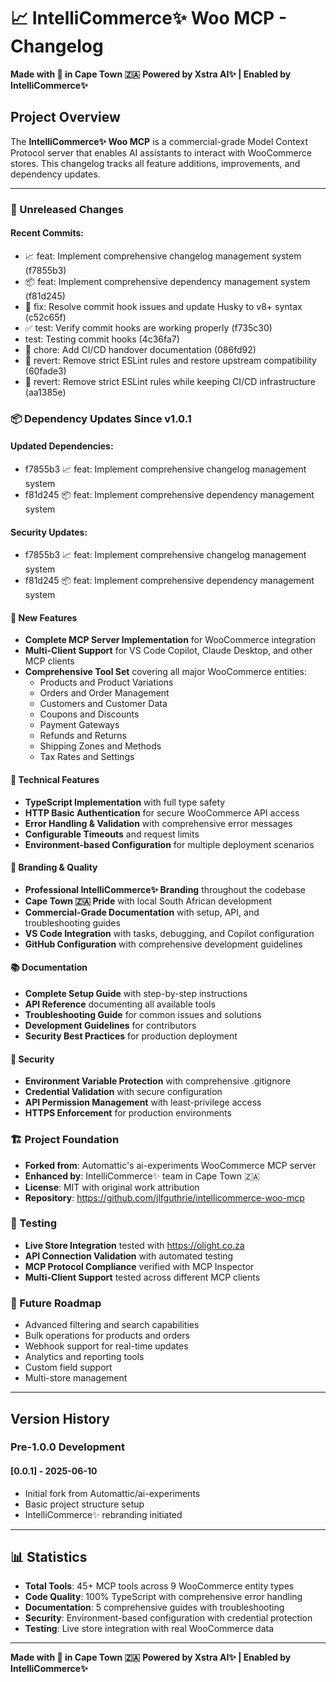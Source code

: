 # 📈 IntelliCommerce✨ Woo MCP - Changelog

**Made with 🧡 in Cape Town 🇿🇦**
**Powered by Xstra AI✨ | Enabled by IntelliCommerce✨**

## Project Overview

The **IntelliCommerce✨ Woo MCP** is a commercial-grade Model Context Protocol server that enables AI assistants to interact with WooCommerce stores. This changelog tracks all feature additions, improvements, and dependency updates.

---

### 🚧 Unreleased Changes

#### Recent Commits:
- 📈 feat: Implement comprehensive changelog management system (f7855b3)
- 📦 feat: Implement comprehensive dependency management system (f81d245)
- 🔧 fix: Resolve commit hook issues and update Husky to v8+ syntax (c52c65f)
- ✅ test: Verify commit hooks are working properly (f735c30)
- test: Testing commit hooks (4c36fa7)
- 🔧 chore: Add CI/CD handover documentation (086fd92)
- 🔄 revert: Remove strict ESLint rules and restore upstream compatibility (60fade3)
- 🔄 revert: Remove strict ESLint rules while keeping CI/CD infrastructure (aa1385e)

### 📦 Dependency Updates Since v1.0.1

#### Updated Dependencies:

- f7855b3 📈 feat: Implement comprehensive changelog management system
- f81d245 📦 feat: Implement comprehensive dependency management system

#### Security Updates:

- f7855b3 📈 feat: Implement comprehensive changelog management system
- f81d245 📦 feat: Implement comprehensive dependency management system


#### 🎯 New Features
- **Complete MCP Server Implementation** for WooCommerce integration
- **Multi-Client Support** for VS Code Copilot, Claude Desktop, and other MCP clients
- **Comprehensive Tool Set** covering all major WooCommerce entities:
  - Products and Product Variations
  - Orders and Order Management
  - Customers and Customer Data
  - Coupons and Discounts
  - Payment Gateways
  - Refunds and Returns
  - Shipping Zones and Methods
  - Tax Rates and Settings

#### 🔧 Technical Features
- **TypeScript Implementation** with full type safety
- **HTTP Basic Authentication** for secure WooCommerce API access
- **Error Handling & Validation** with comprehensive error messages
- **Configurable Timeouts** and request limits
- **Environment-based Configuration** for multiple deployment scenarios

#### 🎨 Branding & Quality
- **Professional IntelliCommerce✨ Branding** throughout the codebase
- **Cape Town 🇿🇦 Pride** with local South African development
- **Commercial-Grade Documentation** with setup, API, and troubleshooting guides
- **VS Code Integration** with tasks, debugging, and Copilot configuration
- **GitHub Configuration** with comprehensive development guidelines

#### 📚 Documentation
- **Complete Setup Guide** with step-by-step instructions
- **API Reference** documenting all available tools
- **Troubleshooting Guide** for common issues and solutions
- **Development Guidelines** for contributors
- **Security Best Practices** for production deployment

#### 🔐 Security
- **Environment Variable Protection** with comprehensive .gitignore
- **Credential Validation** with secure configuration
- **API Permission Management** with least-privilege access
- **HTTPS Enforcement** for production environments

### 🏗️ Project Foundation
- **Forked from**: Automattic's ai-experiments WooCommerce MCP server
- **Enhanced by**: IntelliCommerce✨ team in Cape Town 🇿🇦
- **License**: MIT with original work attribution
- **Repository**: https://github.com/jlfguthrie/intellicommerce-woo-mcp

### 🧪 Testing
- **Live Store Integration** tested with https://olight.co.za
- **API Connection Validation** with automated testing
- **MCP Protocol Compliance** verified with MCP Inspector
- **Multi-Client Support** tested across different MCP clients

### 🎯 Future Roadmap
- Advanced filtering and search capabilities
- Bulk operations for products and orders
- Webhook support for real-time updates
- Analytics and reporting tools
- Custom field support
- Multi-store management

---

## Version History

### Pre-1.0.0 Development

#### [0.0.1] - 2025-06-10
- Initial fork from Automattic/ai-experiments
- Basic project structure setup
- IntelliCommerce✨ rebranding initiated

---

## 📊 Statistics

- **Total Tools**: 45+ MCP tools across 9 WooCommerce entity types
- **Code Quality**: 100% TypeScript with comprehensive error handling
- **Documentation**: 5 comprehensive guides with troubleshooting
- **Security**: Environment-based configuration with credential protection
- **Testing**: Live store integration with real WooCommerce data

---

**Made with 🧡 in Cape Town 🇿🇦**
**Powered by Xstra AI✨ | Enabled by IntelliCommerce✨**
